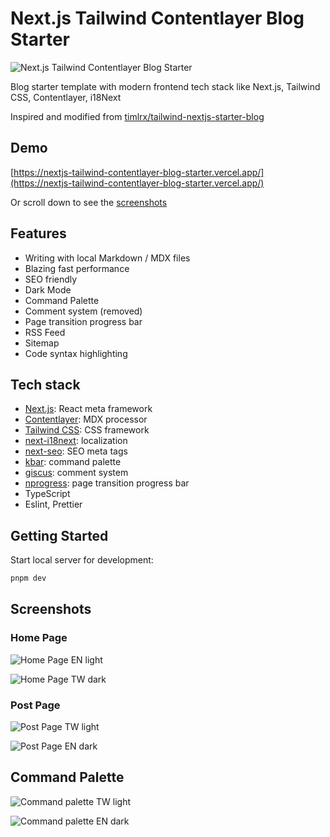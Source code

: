 # Next.js Tailwind Contentlayer Blog Starter

![Next.js Tailwind Contentlayer Blog Starter](/docs/cover-image.png)

Blog starter template with modern frontend tech stack like Next.js, Tailwind CSS, Contentlayer, i18Next

Inspired and modified from [timlrx/tailwind-nextjs-starter-blog](https://github.com/timlrx/tailwind-nextjs-starter-blog)

## Demo

[https://nextjs-tailwind-contentlayer-blog-starter.vercel.app/](https://nextjs-tailwind-contentlayer-blog-starter.vercel.app/)

Or scroll down to see the [screenshots](#screenshots)

## Features

- Writing with local Markdown / MDX files
- Blazing fast performance
- SEO friendly
- Dark Mode
- Command Palette
- Comment system (removed)
- Page transition progress bar
- RSS Feed
- Sitemap
- Code syntax highlighting

## Tech stack

- [Next.js](https://nextjs.org/): React meta framework
- [Contentlayer](https://github.com/contentlayerdev/contentlayer): MDX processor
- [Tailwind CSS](https://tailwindcss.com/): CSS framework
- [next-i18next](https://github.com/i18next/next-i18next): localization
- [next-seo](https://github.com/garmeeh/next-seo#news-article): SEO meta tags
- [kbar](https://github.com/timc1/kbar): command palette
- [giscus](https://github.com/giscus/giscus): comment system
- [nprogress](https://github.com/rstacruz/nprogress): page transition progress bar
- TypeScript
- Eslint, Prettier

## Getting Started

Start local server for development:

```bash
pnpm dev
```

## Screenshots

### Home Page

![Home Page EN light](docs/home-page-en-light.jpg)

![Home Page TW dark](docs/home-page-tw-dark.jpg)

### Post Page

![Post Page TW light](docs/post-page-tw-light.jpg)

![Post Page EN dark](docs/post-page-en-dark.jpg)

## Command Palette

![Command palette TW light](docs/command-palette-tw-light.jpg)

![Command palette EN dark](docs/command-palette-en-dark.jpg)
